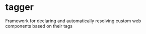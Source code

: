 # tagger
Framework for declaring and automatically resolving custom web components based on their tags
